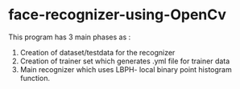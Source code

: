 # face-recognizer-using-OpenCv
This program has 3 main phases as : 
1. Creation of dataset/testdata for the recognizer
2. Creation of trainer set which generates .yml file for trainer data
3. Main recognizer which uses LBPH- local binary point histogram function. 
